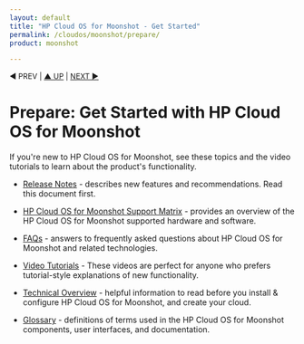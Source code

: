 ```yaml
---
layout: default
title: "HP Cloud OS for Moonshot - Get Started"
permalink: /cloudos/moonshot/prepare/
product: moonshot

---
```



<p style="font-size: small;"> &#9664; PREV | <a href="/cloudos/moonshot/">&#9650; UP</a> | <a href="/cloudos/moonshot/prepare/releasenotes/">NEXT &#9654;</a> </p>

# Prepare: Get Started with HP Cloud OS for Moonshot

If you're new to HP Cloud OS for Moonshot, see these topics and the video tutorials to learn about the product's functionality.

* [Release Notes](/cloudos/moonshot/prepare/releasenotes/) - describes new features and recommendations.  Read this document first. 

* [HP Cloud OS for Moonshot Support Matrix](/cloudos/moonshot/prepare/supportmatrix/) - provides an overview of the HP Cloud OS for Moonshot supported hardware and software.

* [FAQs](/cloudos/moonshot/prepare/faqs/) - answers to frequently asked questions about HP Cloud OS for Moonshot and related technologies.

* [Video Tutorials](/cloudos/moonshot/prepare/videos/) - These videos are perfect for anyone who prefers tutorial-style explanations of new functionality.

* [Technical Overview](/cloudos/moonshot/prepare/overview/) - helpful information to read before you install &amp; configure HP Cloud OS for Moonshot, and create your cloud.

* [Glossary](/cloudos/moonshot/prepare/glossary/) - definitions of terms used in the HP Cloud OS for Moonshot components, user interfaces, and documentation.

